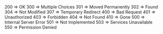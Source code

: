 200 => OK
300 => Multiple Choices
301 => Moved Permanently
302 => Found
304 => Not Modified
307 => Temporary Redirect
400 => Bad Request
401 => Unauthorized
403 => Forbidden
404 => Not Found
410 => Gone
500 => Internal Server Error
501 => Not Implemented
503 => Services Unavailable
550 => Permission Denied